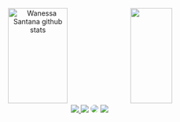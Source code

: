 
<div align="center">  
  <img width="49%" height="195px" src="https://github-readme-stats.vercel.app/api?username=Wanessaa&show_icons=true&count_private=true&hide_border=true&title_color=964b00&icon_color=6B4226&text_color=c9d1d9&bg_color=0d1117" alt="Wanessa Santana github stats" /> 
  <img width="41%" height="195px" src="https://github-readme-stats.vercel.app/api/top-langs/?username=Wanessaa&layout=compact&hide_border=true&title_color=964b00&text_color=6B4226&bg_color=0d1117" />
</div>


<div align="center"> 
<a href="https://instagram.com/wanessantana_" target="_blank"><img src="https://img.shields.io/badge/-Instagram-%23333?style=for-the-badge&logo=instagram&logoColor=white"</a>
<a href = "mailto:wanessasantana1972@gmail.com"> <img src="https://img.shields.io/badge/-Gmail-3c241b?style=for-the-badge&logo=gmail&logoColor=white" target="_blank"></a>
<a href="https://www.linkedin.com/in/wanessasantana/" target="_blank"><img src="https://img.shields.io/badge/-LinkedIn-6B4226?style=for-the-badge&logo=linkedin&logoColor=white" style="border-radius: 30px" target="_blank"></a> 
 <a href="https://discord.gg/wanessasantana" target="_blank"><img src="https://img.shields.io/badge/Discord-874b0f?style=for-the-badge&logo=discord&logoColor=white" target="_blank"></a> 
 </div>
 


